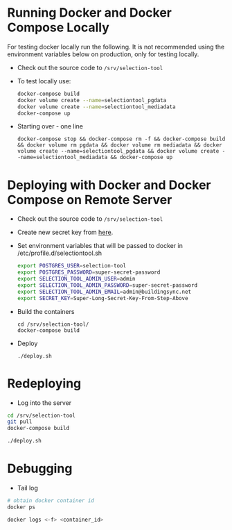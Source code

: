 # Running Docker and Docker Compose Locally

For testing docker locally run the following. It is not recommended using the environment variables
below on production, only for testing locally.

* Check out the source code to `/srv/selection-tool`
* To test locally use:

   ```bash
   docker-compose build
   docker volume create --name=selectiontool_pgdata
   docker volume create --name=selectiontool_mediadata
   docker-compose up
   ```

* Starting over - one line

   `docker-compose stop && docker-compose rm -f && docker-compose build && docker volume rm pgdata && docker volume rm mediadata && docker volume create --name=selectiontool_pgdata && docker volume create --name=selectiontool_mediadata && docker-compose up`


# Deploying with Docker and Docker Compose on Remote Server

* Check out the source code to `/srv/selection-tool`
* Create new secret key from [here](http://www.miniwebtool.com/django-secret-key-generator/).
* Set environment variables that will be passed to docker in /etc/profile.d/selectiontool.sh

   ```bash
   export POSTGRES_USER=selection-tool
   export POSTGRES_PASSWORD=super-secret-password
   export SELECTION_TOOL_ADMIN_USER=admin
   export SELECTION_TOOL_ADMIN_PASSWORD=super-secret-password
   export SELECTION_TOOL_ADMIN_EMAIL=admin@buildingsync.net
   export SECRET_KEY=Super-Long-Secret-Key-From-Step-Above
   ```

* Build the containers

   ```
   cd /srv/selection-tool/
   docker-compose build
   ```
  
 * Deploy
 
   ```
   ./deploy.sh
   ```

# Redeploying

* Log into the server

```bash
cd /srv/selection-tool
git pull
docker-compose build

./deploy.sh
```

# Debugging

* Tail log

```bash
# obtain docker container id
docker ps

docker logs <-f> <container_id>
```
